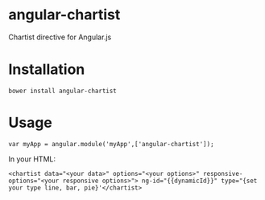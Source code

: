 angular-chartist
=================

Chartist directive for Angular.js

Installation
=================
````
bower install angular-chartist
````
Usage
=================
````
var myApp = angular.module('myApp',['angular-chartist']);

````

In your HTML:
````
<chartist data="<your data>" options="<your options>" responsive-options="<your responsive options>"> ng-id="{{dynamicId}}" type="{set your type line, bar, pie}'</chartist>
````
